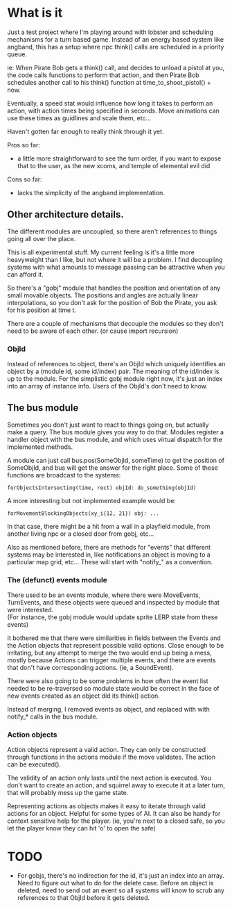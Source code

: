 # What is it
Just a test project where I'm playing around with lobster and scheduling
mechanisms for a turn based game.  Instead of an energy based system like
angband, this has a setup where npc think() calls are scheduled in a priority queue.  

ie: When Pirate Bob gets a think() call, and decides to unload a pistol at you,
the code calls functions to perform that action, and then Pirate Bob schedules
another call to his think() function at time_to_shoot_pistol() + now.

Eventually, a speed stat would influence how long it takes to perform an action, 
with action times being specified in seconds.  Move animations can use these 
times as guidlines and scale them, etc...

Haven't gotten far enough to really think through it yet.

Pros so far:
  - a little more straightforward to see the turn order, if you want to expose
    that to the user, as the new xcoms, and temple of elemental evil did

Cons so far:
  - lacks the simplicity of the angband implementation.
    
## Other architecture details.

The different modules are uncoupled, so there aren't references to things 
going all over the place.

This is all experimental stuff.  My current feeling is it's a little more 
heavyweight than I like, but not where it will be a problem.  I find decoupling
systems with what amounts to message passing can be attractive when you can 
afford it.

So there's a "gobj" module that handles the position and orientation of any
small movable objects.  The positions and angles are actually linear 
interpolations, so you don't ask for the position of Bob the Pirate, you
ask for his position at time t.

There are a couple of mechanisms that decouple the modules so they don't 
need to be aware of each other.  (or cause import recursion)

### ObjId

Instead of references to object, there's an ObjId which uniquely identifies
an object by a (module id, some id/index) pair.  The meaning of the id/index
is up to the module.  For the simplistic gobj module right now, it's just 
an index into an array of instance info.  Users of the ObjId's don't need
to know.

## The bus module
Sometimes you don't just want to react to things going on, but actually make
a query.  The bus module gives you way to do that.  Modules register a 
handler object with the bus module, and which uses virtual dispatch for the 
implemented methods.

A module can just call bus.pos(SomeObjId, someTime) to get the position of
SomeObjId, and bus will get the answer for the right place.  Some of these
functions are broadcast to the systems: 

    forObjectsIntersecting(time, rect) objId: do_something(objId)

A more interesting but not implemented example would be:

    forMovementBlockingObjects(xy_i{12, 21}) obj: ...

In that case, there might be a hit from a wall in a playfield module, from another
living npc or a closed door from gobj, etc...  

Also as mentioned before, there are methods for "events" that different systems
may be interested in, like notifications an object is moving to a particular
map grid, etc...  These will start with "notify_" as a convention.

### The (defunct) events module

There used to be an events module, where there were MoveEvents, TurnEvents, 
and these objects were queued and inspected by module that were interested.  
(For instance, the gobj module would update sprite LERP state from these events)

It bothered me that there were similarities in fields between the Events and 
the Action objects that represent possible valid options.  Close enough to be
irritating, but any attempt to merge the two would end up being a mess, 
mostly because Actions can trigger multiple events, and there are events that
don't have corresponding actions.  (ie, a SoundEvent).

There were also going to be some problems in how often the event list needed
to be re-traversed so module state would be correct in the face of new events 
created as an object did its think() action.

Instead of merging, I removed events as object, and replaced with with notify_*
calls in the bus module.  

### Action objects

Action objects represent a valid action.  They can only be constructed through
functions in the actions module if the move validates.  The action can be
executed().  

The validity of an action only lasts until the next action is executed.  You 
don't want to create an action, and squirrel away to execute it at a later turn, 
that will probably mess up the game state.

Representing actions as objects makes it easy to iterate through valid actions
for an object.  Helpful for some types of AI.  It can also be handy for context
sensitive help for the player.  (ie, you're next to a closed safe, so you let
the player know they can hit 'o' to open the safe)

# TODO
- For gobjs, there's no indirection for the id, it's just an index into 
  an array. Need to figure out what to do for the delete case.  Before
  an object is deleted, need to send out an event so all systems will know
  to scrub any references to that ObjId before it gets deleted.
